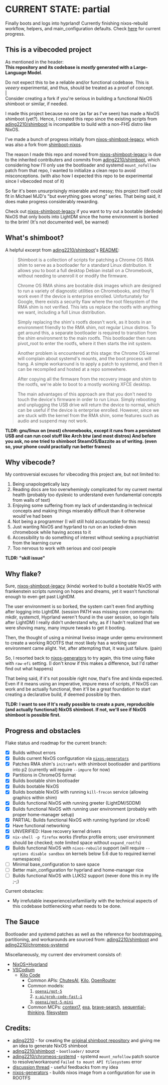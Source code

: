 # CURRENT STATE: partial
Finally boots and logs into hyprland! Currently finishing nixos-rebuild workflow, helpers, and main_configuration defaults. Check [here](https://github.com/PopCat19/nixos-shimboot#progress-and-obstacles) for current progress.

## This is a vibecoded project
As mentioned in the header:\
**This repository and its codebase is *mostly* generated with a Large-Language Model**.

Do not expect this to be a reliable and/or functional codebase. This is *veeery* experimental, and thus, should be treated as a proof of concept.\
|\
Consider creating a fork if you're serious in building a functional NixOS shimboot or similar, if needed.

I made this project because no one (as far as I've seen) has made a NixOS shimboot (yet?). Hence, I created this repo since the existing scripts from [ading2210/shimboot](https://github.com/ading2210/shimboot) is incompatible to build with a non-FHS distro like NixOS.

I've made a bunch of progress initially from [nixos-shimboot-legacy](https://github.com/PopCat19/nixos-shimboot-legacy/tree/qemu-method2), which was also a fork from [shimboot-nixos](https://github.com/PopCat19/shimboot-nixos). 

The reason I made this repo and moved from [nixos-shimboot-legacy](https://github.com/PopCat19/nixos-shimboot-legacy/tree/qemu-method2) is due to the inherited contributers and commits from [ading2210/shimboot](https://github.com/ading2210/shimboot), which considering how I'll only use the bootloader and systemd `mount_nofollow` patch from that repo, I wanted to initialize a clean repo to avoid misconceptions. (with also how I expected this repo to be experimental since I vibecoded most of it)

So far it's been unsurprisingly miserable and messy; this project itself could fit in Michael MJD's "but everything goes wrong" series. That being said, it does make progress considerably rewarding.

Check out [nixos-shimboot-legacy](https://github.com/PopCat19/nixos-shimboot-legacy/tree/qemu-method2) if you want to try out a bootable (dedede) NixOS that only boots into LightDM since the home environment is borked to the brim! (It's not documented well, be warned)

## What's shimboot?
A helpful excerpt from [ading2210/shimboot](https://github.com/ading2210/shimboot)'s [README](https://github.com/PopCat19/shimboot-nixos/raw/refs/heads/main/README.md):
> Shimboot is a collection of scripts for patching a Chrome OS RMA shim to serve as a bootloader for a standard Linux distribution. It allows you to boot a full desktop Debian install on a Chromebook, without needing to unenroll it or modify the firmware.
>
> Chrome OS RMA shims are bootable disk images which are designed to run a variety of diagnostic utilities on Chromebooks, and they'll work even if the device is enterprise enrolled. Unfortunately for Google, there exists a security flaw where the root filesystem of the RMA shim is not verified. This lets us replace the rootfs with anything we want, including a full Linux distribution.
>
> Simply replacing the shim's rootfs doesn't work, as it boots in an environment friendly to the RMA shim, not regular Linux distros. To get around this, a separate bootloader is required to transition from the shim environment to the main rootfs. This bootloader then runs pivot_root to enter the rootfs, where it then starts the init system.
>
> Another problem is encountered at this stage: the Chrome OS kernel will complain about systemd's mounts, and the boot process will hang. A simple workaround is to apply a patch to systemd, and then it can be recompiled and hosted at a repo somewhere.
>
> After copying all the firmware from the recovery image and shim to the rootfs, we're able to boot to a mostly working XFCE desktop.
>
> The main advantages of this approach are that you don't need to touch the device's firmware in order to run Linux. Simply rebooting and unplugging the USB drive will return the device to normal, which can be useful if the device is enterprise enrolled. However, since we are stuck with the kernel from the RMA shim, some features such as audio and suspend may not work.

**TLDR: gnu/linux on (most) chromebooks, except it runs from a persistent USB and can run cool stuff like Arch btw (and most distros) And before you ask, no one tried to shimboot SteamOS/Bazzite as of writing. (even so, your phone could practially run better frames)**

## Why vibecode?
My controversial excuses for vibecoding this project are, but not limited to:
1. Being unapologetically lazy
2. Reading docs are too overwhemingly complicated for my current mental health (probably too dyslexic to understand even fundamental concepts from walls of text)
3. Enjoying some suffering from my lack of understanding in technical concepts and making things miserably difficult than it otherwise would've had been
4. Not being a programmer (I will still hold accountable for this mess)
5. Just wanting NixOS and hyprland to run on an locked-down chromebook while having access to it
6. Accessibility to do something of interest without seeking a psychiatrist from the learning curve
7. Too nervous to work with serious and cool people

**TLDR: "skill issue"**

## Why flake?
Sure, [nixos-shimboot-legacy](https://github.com/PopCat19/nixos-shimboot-legacy) (kinda) worked to build a bootable NixOS with frankenstein scripts running on hopes and dreams, yet it wasn't functional enough to even get past LightDM. 

The user environment is so borked, the system can't even find anything after logging into LightDM. (session PATH was missing core commands: mkdir, systemctl, Hyprland weren't found in the user session, so login fails after LightDM) I really didn't understand why, as if I hadn't realized that we were shoving many, many impure tweaks to get it booting.

Then, the thought of using a minimal liveiso image under qemu environment to create a working ROOTFS that most likely has a working user environment came alight. Yet, after attempting that, it was just failure. (pain)

So, I resorted back to [nixos-generators](https://github.com/nix-community/nixos-generators) to try again, this time using flake with `raw-efi` setting. (I don't know if this makes a difference, but I'd rather find out what happens)

That being said, if it's not possible right now, that's fine and kinda expected. Even if it means using an imperative, impure mess of scripts, if NixOS can work and be actually functional, then it'll be a great foundation to start creating a declarative build, if deemed possible by then.

**TLDR: I want to see if It's really possible to create a pure, reproducible (and actually functional) NixOS shimboot. If not, we'll see if NixOS shimboot is possible first.**

## Progress and obstacles
Flake status and roadmap for the current branch:
- [x] Builds without errors
- [x] Builds current NixOS configuration via [`nixos-generators`](https://github.com/nix-community/nixos-generators)
- [x] Patches RMA shim's `initramfs` with shimboot bootloader and partitions into p2 (currently will require `--impure` for now)
- [x] Partitions in ChromeOS format
- [x] Builds bootable shim bootloader
- [x] Builds bootable NixOS
- [x] Builds bootable NixOS with running `kill-frecon` service (allowing graphics within shim)
- [x] Builds functional NixOS with running greeter (LightDM/SDDM)
- [x] Builds functional NixOS with running user environment (probably with proper home-manager setup)
- [x] PARTIAL: Builds functional NixOS with running hyprland (or xfce4)
- [x] Have functional networking
- [x] UNVERIFIED: Have recovery kernel drivers
- [x] `nix-shell -p firefox` works (firefox profile errors; user environment should be checked; note limited space without `expand_rootfs`)
- [x] Builds functional NixOS with `nixos-rebuild` support (will require `--options disable sandbox` on kernels below 5.6 due to required kernel namespaces)
- [ ] Minimal base_configuration to save space
- [ ] Better main_configuration for hyprland and home-manager rice
- [ ] Builds functional NixOS with LUKS2 support (never done this in my life ;-;)

Current obstacles:
- My irrefutable inexperience/unfamiliarity with the technical aspects of this codebase bottlenecking what needs to be done.

## The Sauce
Bootloader and systemd patches as well as the reference for bootstrapping, partitioning, and workarounds are sourced from: [ading2210/shimboot](https://github.com/ading2210/shimboot) and [ading2210/chromeos-systemd](https://github.com/ading2210/chromeos-systemd)

Miscellaneously, my current dev enviroment consists of:
- [NixOS+Hyprland](https://github.com/PopCat19/popcat19-nixos-hm)
- [VSCodium](https://github.com/VSCodium/vscodium)
  - [Kilo Code](https://github.com/Kilo-Org/kilocode)
    - Common APIs: [ChutesAI](https://chutes.ai/), [Kilo](https://kilocode.ai/docs/providers/kilocode), [OpenRouter](https://openrouter.ai/)
    - Common models: 
      1. [`openai/gpt-5`](https://openrouter.ai/openai/gpt-5)
      2. [`x-ai/grok-code-fast-1`](https://openrouter.ai/x-ai/grok-code-fast-1)
      3. [`openai/gpt-5-mini`](https://openrouter.ai/openai/gpt-5-mini)
    - Common MCPs: 
      [context7](https://github.com/upstash/context7), [exa](https://github.com/exa-labs/exa-mcp-server), [brave-search](https://github.com/brave/brave-search-mcp-server), [sequential-thinking](https://github.com/arben-adm/mcp-sequential-thinking), [filesystem](https://github.com/mark3labs/mcp-filesystem-server)

## Credits:
- [ading2210](https://github.com/ading2210) - for creating the [original shimboot repository](https://github.com/ading2210/shimboot) and giving me an idea to generate NixOS shimboot
- [ading2210/shimboot](https://github.com/ading2210/shimboot) - `bootloader/` source
- [ading2210/chromeos-systemd](https://github.com/ading2210/chromeos-systemd) - systemd `mount_nofollow` patch source to resolve/workaround `Failed to mount API filesystems` error
- [discussion thread](https://github.com/ading2210/shimboot/discussions/335) - useful feedbacks from my idea
- [nixos-generators](https://github.com/nix-community/nixos-generators) - builds nixos image from a configuration for use in ROOTFS